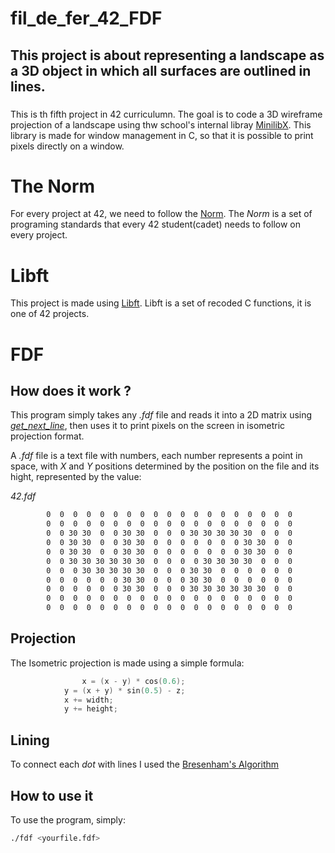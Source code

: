 # fil_de_fer_42_FDF

## This project is about representing a landscape as a 3D object in which all surfaces are outlined in lines.

###

This is th fifth project in 42 curriculumn. The goal is to code a 3D wireframe projection of a landscape using thw school's internal libray [MinilibX](https://github.com/42Paris/minilibx-linux). This library is made for window management in C, so that it is possible to print pixels directly on a window.

# The Norm

For every project at 42, we need to follow the [Norm](https://github.com/MagicHatJo/-42-Norm/blob/master/norme.en.pdf). The *Norm* is a set of programing standards that every 42 student(cadet) needs to follow on every project.

# Libft

This project is made using [Libft](https://github.com/MarcosFlavioGS/Libft). Libft is a set of recoded C functions, it is one of 42 projects.

# FDF

## How does it work ?

This program simply takes any *.fdf* file and reads it into a 2D matrix using *[get_next_line](https://github.com/MarcosFlavioGS/Get_next_line_42)*, then uses it to print pixels on the screen in isometric projection format.

A *.fdf* file is a text file with numbers, each number represents a point in space, with *X* and *Y* positions determined by the position on the file and its hight, represented by the value:

*42.fdf*

```txt
		0  0  0  0  0  0  0  0  0  0  0  0  0  0  0  0  0  0  0
		0  0  0  0  0  0  0  0  0  0  0  0  0  0  0  0  0  0  0
		0  0 30 30  0  0 30 30  0  0  0 30 30 30 30 30  0  0  0
		0  0 30 30  0  0 30 30  0  0  0  0  0  0  0 30 30  0  0
		0  0 30 30  0  0 30 30  0  0  0  0  0  0  0 30 30  0  0
		0  0 30 30 30 30 30 30  0  0  0  0 30 30 30 30  0  0  0
		0  0  0 30 30 30 30 30  0  0  0 30 30  0  0  0  0  0  0
		0  0  0  0  0  0 30 30  0  0  0 30 30  0  0  0  0  0  0
		0  0  0  0  0  0 30 30  0  0  0 30 30 30 30 30 30  0  0
		0  0  0  0  0  0  0  0  0  0  0  0  0  0  0  0  0  0  0
		0  0  0  0  0  0  0  0  0  0  0  0  0  0  0  0  0  0  0
```

## Projection

The Isometric projection is made using a simple formula:
```c
      			x = (x - y) * cos(0.6);
			y = (x + y) * sin(0.5) - z;
			x += width;
			y += height;
```
## Lining

To connect each *dot* with lines I used the [Bresenham's Algorithm](https://en.wikipedia.org/wiki/Bresenham%27s_line_algorithm)

## How to use it

To use the program, simply:

```sh
./fdf <yourfile.fdf>
```
